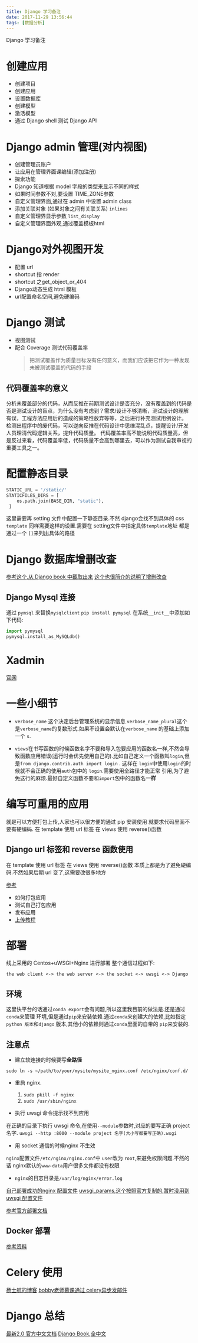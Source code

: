 ```yaml
---
title: Django 学习备注
date: 2017-11-29 13:56:44
tags: [数据分析]
---
```


Django 学习备注<!--more-->

# 创建应用

-   创建项目
-   创建应用
-   设置数据库
-   创建模型
-   激活模型
-   通过 Django shell 测试 Django API

# Django admin 管理(对内视图)

-   创建管理员账户
-   让应用在管理界面课编辑(添加注册)
-   探索功能
-   Django 知道根据 model 字段的类型来显示不同的样式
-   如果时间参数不对,要设置 TIME_ZONE参数
-   自定义管理界面,通过在 admin 中设置 admin  class
-   添加关联对象 (如果对象之间有关联关系) `inlines`
-   自定义管理界显示参数 `list_display`
-   自定义管理界面外观,通过覆盖模板html

# Django对外视图开发

-   配置 url
-   shortcut 指 render
-   shortcut 之get_object_or_404
-   Django动态生成 html 模板
-   url配置命名空间,避免硬编码

# Django 测试

-   视图测试
-   配合 Coverage 测试代码覆盖率
    > 把测试覆盖作为质量目标没有任何意义，而我们应该把它作为一种发现未被测试覆盖的代码的手段

## 代码覆盖率的意义

分析未覆盖部分的代码，从而反推在前期测试设计是否充分，没有覆盖到的代码是否是测试设计的盲点，为什么没有考虑到？需求/设计不够清晰，测试设计的理解有误，工程方法应用后的造成的策略性放弃等等，之后进行补充测试用例设计。
检测出程序中的废代码，可以逆向反推在代码设计中思维混乱点，提醒设计/开发人员理清代码逻辑关系，提升代码质量。
代码覆盖率高不能说明代码质量高，但是反过来看，代码覆盖率低，代码质量不会高到哪里去，可以作为测试自我审视的重要工具之一。

# 配置静态目录

```python
STATIC_URL = '/static/'
STATICFILES_DIRS = [
    os.path.join(BASE_DIR, "static"),
 ]
```

这里需要再 setting 文件中配置一下静态目录.不然 django会找不到具体的 css
 `template` 同样需要这样的设置.需要在 setting文件中指定具体`template`地址
 都是通过一个 `[]`来列出具体的路径

# Django 数据库增删改查

[参考这个,从 Django book 中截取出来](https://www.jianshu.com/p/1ee196312e3d)
[这个也很简介的说明了增删改查](http://www.runoob.com/django/django-model.html)

## Django Mysql 连接

通过 `pymsql` 来替换`mysqlclient`
`pip install pymysql`
在系统`__init__`中添加如下代码:

```python
import pymysql
pymysql.install_as_MySQLdb()
```

# Xadmin

[官网](http://sshwsfc.github.io/xadmin/)

# 一些小细节

-   `verbose_name` 这个决定后台管理系统的显示信息
    `verbose_name_plural`这个是`verbose_name`的复数形式.如果不设置会默认在`verbose_name`
    的基础上添加一个 `s`.

-   `views`在书写函数的时候函数名字不要和导入包要应用的函数名一样,不然会导致函数应用错误(运行时会优先使用自己的).比如自己定义一个函数叫`login`,但是`from django.contrib.auth import login` .
    这样在 `login`中使用`login`的时候就不会正确的使用`auth`包中的 `login`.需要使用全路径才能正常
    引用,为了避免这行的麻烦.最好自定义函数不要和`import`包中的函数名**一样**

# 编写可重用的应用

就是可以方便打包上传,人家也可以很方便的通过 pip 安装使用
就要求代码里面不要有硬编码.
在 template 使用 url 标签
在 views 使用 reverse()函数

## Django  url 标签和 reverse 函数使用

在 template 使用 url 标签
在 views 使用 reverse()函数
本质上都是为了避免硬编码.不然如果后期 url 变了,这需要改很多地方

[参考](http://www.cnblogs.com/ajianbeyourself/p/4937951.html)

-   如何打包应用
-   测试自己打包应用
-   发布应用
-   [上传教程](https://packaging.python.org/tutorials/distributing-packages/#uploading-your-project-to-pypi)

# 部署

线上采用的 Centos+uWSGI+Nginx 进行部署
整个通信过程如下:

    the web client <-> the web server <-> the socket <-> uwsgi <-> Django

## 环境

这里快平台的话通过`conda export`会有问题,所以这里我目前的做法是.还是通过`conda`来管理
环境,但是通过`pip`来安装依赖.通过`conda`来创建大的依赖,比如指定`python 版本`和`django`
版本,其他小的依赖则通过`conda`里面的自带的 `pip`来安装的.

## 注意点

-   建立软连接的时候要写**全路径**

`sudo ln -s ~/path/to/your/mysite/mysite_nginx.conf /etc/nginx/conf.d/`

-   重启 nginx.

    1.  `sudo pkill -f nginx`
    2.  `sudo /usr/sbin/nginx`

-   执行 uwsgi 命令提示找不到应用

在正确的目录下执行 uwsgi 命令,在使用`--module`参数时,对应的要写正确 project 名字.
`uwsgi --http :8000 --module project 名字(大小写都要写正确).wsgi`

-   用 socket 通信的时候nginx 不生效

`nginx`配置文件`/etc/nginx/nginx.conf`中 `user`改为 `root`,来避免权限问题.不然的话 nginx默认的`www-data`用户很多文件都没有权限

-   `nginx`的日志目录是`/var/log/nginx/error.log`

[自己部署成功的nginx 配置文件](https://zjsnowman.com/local/djangoAdvance_nginx.conf)
[uwsgi_params,这个按照官方复制的,暂时没用到](https://zjsnowman.com/local/uwsgin_params)
[uwsgi 配置文件](https://zjsnowman.com/local/django_advance_uwsgi.ini)

[参考官方部署文档](https://uwsgi.readthedocs.io/en/latest/tutorials/Django_and_nginx.html)

## Docker 部署

[参考资料](https://cloud.tencent.com/developer/column/1012)

# Celery 使用

[杨士航的博客](http://yshblog.com/subject/7)
[bobby老师慕课通过 celery异步发邮件](https://www.imooc.com/article/16164)

# Django 总结

[最新2.0 官方中文文档](https://docs.djangoproject.com/zh-hans/2.0/)
[Django Book,全中文](http://djangobook.py3k.cn/2.0/)
